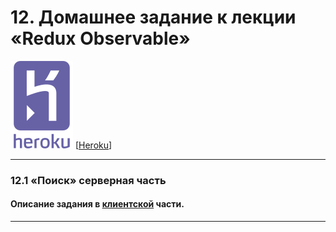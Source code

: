 #  12. Домашнее задание к лекции «Redux Observable»

![](./pic/heroku-seeklogo.svg)
[[Heroku](https://ra-12-1-backend1.herokuapp.com/)]

---

### 12.1 «Поиск» серверная часть

#### Описание задания в [клиентской](https://github.com/igor-chazov/ra-hw-12_observable_1-search) части.

---